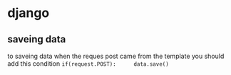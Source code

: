 # django
## saveing data
to saveing data when the reques post came from the template you should add this condition
```if(request.POST): ```
```     data.save() ``` 
